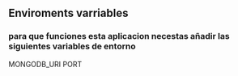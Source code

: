 ## Enviroments varriables

### para que funciones esta aplicacion necestas añadir las siguientes variables de entorno
MONGODB_URI
PORT
